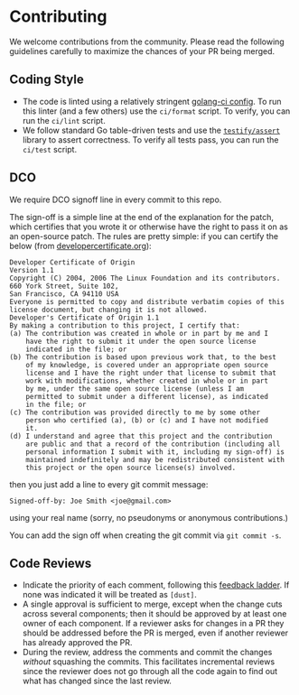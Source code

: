 # Contributing

We welcome contributions from the community. Please read the following guidelines carefully to maximize the chances of your PR being merged.

## Coding Style

- The code is linted using a relatively stringent [golang-ci config](./.golangci.yml). To run this linter (and a few others) use the `ci/format` script. To verify, you can run the `ci/lint` script.
- We follow standard Go table-driven tests and use the [`testify/assert`](https://github.com/stretchr/testify#assert-package) library to assert correctness. To verify all tests pass, you can run the `ci/test` script.

## DCO

We require DCO signoff line in every commit to this repo.

The sign-off is a simple line at the end of the explanation for the
patch, which certifies that you wrote it or otherwise have the right to
pass it on as an open-source patch. The rules are pretty simple: if you
can certify the below (from
[developercertificate.org](https://developercertificate.org/)):

```
Developer Certificate of Origin
Version 1.1
Copyright (C) 2004, 2006 The Linux Foundation and its contributors.
660 York Street, Suite 102,
San Francisco, CA 94110 USA
Everyone is permitted to copy and distribute verbatim copies of this
license document, but changing it is not allowed.
Developer's Certificate of Origin 1.1
By making a contribution to this project, I certify that:
(a) The contribution was created in whole or in part by me and I
    have the right to submit it under the open source license
    indicated in the file; or
(b) The contribution is based upon previous work that, to the best
    of my knowledge, is covered under an appropriate open source
    license and I have the right under that license to submit that
    work with modifications, whether created in whole or in part
    by me, under the same open source license (unless I am
    permitted to submit under a different license), as indicated
    in the file; or
(c) The contribution was provided directly to me by some other
    person who certified (a), (b) or (c) and I have not modified
    it.
(d) I understand and agree that this project and the contribution
    are public and that a record of the contribution (including all
    personal information I submit with it, including my sign-off) is
    maintained indefinitely and may be redistributed consistent with
    this project or the open source license(s) involved.
```

then you just add a line to every git commit message:

    Signed-off-by: Joe Smith <joe@gmail.com>

using your real name (sorry, no pseudonyms or anonymous contributions.)

You can add the sign off when creating the git commit via `git commit -s`.

## Code Reviews

* Indicate the priority of each comment, following this
[feedback ladder](https://www.netlify.com/blog/2020/03/05/feedback-ladders-how-we-encode-code-reviews-at-netlify/).
If none was indicated it will be treated as `[dust]`.
* A single approval is sufficient to merge, except when the change cuts
across several components; then it should be approved by at least one owner
of each component. If a reviewer asks for changes in a PR they should be
addressed before the PR is merged, even if another reviewer has already
approved the PR.
* During the review, address the comments and commit the changes _without_ squashing the commits.
This facilitates incremental reviews since the reviewer does not go through all the code again to
find out what has changed since the last review.
